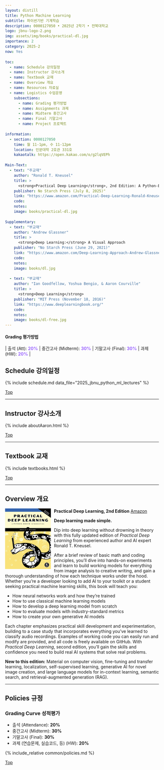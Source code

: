 ```yaml
---
layout: distill
title: Python Machine Learning
subtitle: 파이썬기반 기계학습
description: 0000127050 • 2025년 2학기 • 전북대학교
logo: jbnu-logo-2.png
img: assets/img/books/practical-dl.jpg
importance: 2
category: 2025-2
now: Yes

toc:
  - name: Schedule 강의일정
  - name: Instructor 강사소개
  - name: Textbook 교재
  - name: Overview 개요
  - name: Resources 자료실
  - name: Logistics 수업운영
    subsections:
      - name: Grading 평가방법
      - name: Assignments 과제
      - name: Midterm 중간고사
      - name: Final 기말고사
      - name: Project 프로젝트

information:
  - section: 0000127050
    time: 월 11-1pm, 수 11-12pm
    location: 인문대학 2호관 331호
    kakaotalk: https://open.kakao.com/o/g2lqVEPh

Main-Text:
  - text: "주교재"
    author: "Ronald T. Kneusel"
    title: >
      <strong>Practical Deep Learning</strong>, 2nd Edition: A Python-Based Introduction
    publisher: No Starch Press (July 8, 2025)"
    link: "https://www.amazon.com/Practical-Deep-Learning-Ronald-Kneusel/dp/1718504209/"
    code:
    notes:
    image: books/practical-dl.jpg

Supplementary:
  - text: "부교재"
    author: "Andrew Glassner"
    title: >
      <strong>Deep Learning:</strong> A Visual Approach
    publisher: "No Starch Press (June 29, 2021)"
    link: "https://www.amazon.com/Deep-Learning-Approach-Andrew-Glassner/dp/1718500726/"
    code:
    notes:
    image: books/dl.jpg

  - text: "부교재"
    author: "Ian Goodfellow, Yoshua Bengio, & Aaron Courville"
    title: >
      <strong>Deep Learning</strong>
    publisher: "MIT Press (November 18, 2016)"
    link: "https://www.deeplearningbook.org/"
    code:
    notes:
    image: books/dl-free.jpg
---
```


#### Grading 평가방법

| 출석 (Att): <strong style="color: #9b65ff;">20%</strong> | 중간고사 (Midterm): <strong style="color: #9b65ff;">30%</strong> | 기말고사 (Final): <strong style="color: #9b65ff;">30%</strong> | 과제 (HW): <strong style="color: #9b65ff;">20%</strong> |

## Schedule 강의일정

{% include schedule.md data_file="2025_jbnu_python_ml_lectures" %}

<a class="btncv" href="#">Top</a>

---

## Instructor 강사소개

{% include aboutAaron.html %}

<a class="btncv" href="#">Top</a>

---

## Textbook 교재

{% include textbooks.html %}

<a class="btncv" href="#">Top</a>

---

## Overview 개요

<img style="float: left; width: 150px; margin: 0 10px 10px 0;" src="/assets/img/books/practical-dl.jpg" />

<strong>Practical Deep Learning, 2nd Edition</strong> <a href="https://www.amazon.com/Practical-Deep-Learning-Ronald-Kneusel/dp/1718504209/">Amazon</a>

**Deep learning made simple.**

Dip into deep learning without drowning in theory with this fully updated edition of _Practical Deep Learning_ from experienced author and AI expert Ronald T. Kneusel.

After a brief review of basic math and coding principles, you’ll dive into hands-on experiments and learn to build working models for everything from image analysis to creative writing, and gain a thorough understanding of how each technique works under the hood. Whether you’re a developer looking to add AI to your toolkit or a student seeking practical machine learning skills, this book will teach you:

- How neural networks work and how they’re trained
- How to use classical machine learning models
- How to develop a deep learning model from scratch
- How to evaluate models with industry-standard metrics
- How to create your own generative AI models

Each chapter emphasizes practical skill development and experimentation, building to a case study that incorporates everything you’ve learned to classify audio recordings. Examples of working code you can easily run and modify are provided, and all code is freely available on GitHub. With _Practical Deep Learning_, second edition, you’ll gain the skills and confidence you need to build real AI systems that solve real problems.

**New to this edition:** Material on computer vision, fine-tuning and transfer learning, localization, self-supervised learning, generative AI for novel image creation, and large language models for in-context learning, semantic search, and retrieval-augmented generation (RAG).

---

## Policies 규정

### Grading Curve 성적평가

- 출석 (Attendance): **20%**
- 중간고사 (Midterm): **30%**
- 기말고사 (Final): **30%**
- 과제 (연습문제, 실습코드, 등) (HW): **20%**

{% include_relative common/policies.md %}

<a class="btncv" href="#">Top</a>
